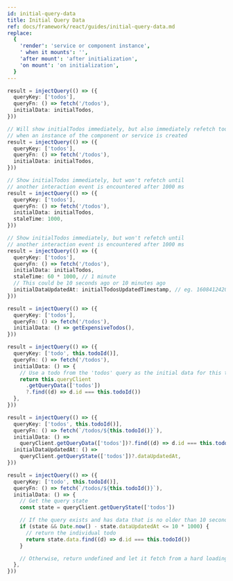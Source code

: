 ```yaml
---
id: initial-query-data
title: Initial Query Data
ref: docs/framework/react/guides/initial-query-data.md
replace:
  {
    'render': 'service or component instance',
    ' when it mounts': '',
    'after mount': 'after initialization',
    'on mount': 'on initialization',
  }
---
```


[//]: # 'Example'

```ts
result = injectQuery(() => ({
  queryKey: ['todos'],
  queryFn: () => fetch('/todos'),
  initialData: initialTodos,
}))
```

[//]: # 'Example'
[//]: # 'Example2'

```ts
// Will show initialTodos immediately, but also immediately refetch todos
// when an instance of the component or service is created
result = injectQuery(() => ({
  queryKey: ['todos'],
  queryFn: () => fetch('/todos'),
  initialData: initialTodos,
}))
```

[//]: # 'Example2'
[//]: # 'Example3'

```ts
// Show initialTodos immediately, but won't refetch until
// another interaction event is encountered after 1000 ms
result = injectQuery(() => ({
  queryKey: ['todos'],
  queryFn: () => fetch('/todos'),
  initialData: initialTodos,
  staleTime: 1000,
}))
```

[//]: # 'Example3'
[//]: # 'Example4'

```ts
// Show initialTodos immediately, but won't refetch until
// another interaction event is encountered after 1000 ms
result = injectQuery(() => ({
  queryKey: ['todos'],
  queryFn: () => fetch('/todos'),
  initialData: initialTodos,
  staleTime: 60 * 1000, // 1 minute
  // This could be 10 seconds ago or 10 minutes ago
  initialDataUpdatedAt: initialTodosUpdatedTimestamp, // eg. 1608412420052
}))
```

[//]: # 'Example4'
[//]: # 'Example5'

```ts
result = injectQuery(() => ({
  queryKey: ['todos'],
  queryFn: () => fetch('/todos'),
  initialData: () => getExpensiveTodos(),
}))
```

[//]: # 'Example5'
[//]: # 'Example6'

```ts
result = injectQuery(() => ({
  queryKey: ['todo', this.todoId()],
  queryFn: () => fetch('/todos'),
  initialData: () => {
    // Use a todo from the 'todos' query as the initial data for this todo query
    return this.queryClient
      .getQueryData(['todos'])
      ?.find((d) => d.id === this.todoId())
  },
}))
```

[//]: # 'Example6'
[//]: # 'Example7'

```ts
result = injectQuery(() => ({
  queryKey: ['todos', this.todoId()],
  queryFn: () => fetch(`/todos/${this.todoId()}`),
  initialData: () =>
    queryClient.getQueryData(['todos'])?.find((d) => d.id === this.todoId()),
  initialDataUpdatedAt: () =>
    queryClient.getQueryState(['todos'])?.dataUpdatedAt,
}))
```

[//]: # 'Example7'
[//]: # 'Example8'

```ts
result = injectQuery(() => ({
  queryKey: ['todo', this.todoId()],
  queryFn: () => fetch(`/todos/${this.todoId()}`),
  initialData: () => {
    // Get the query state
    const state = queryClient.getQueryState(['todos'])

    // If the query exists and has data that is no older than 10 seconds...
    if (state && Date.now() - state.dataUpdatedAt <= 10 * 1000) {
      // return the individual todo
      return state.data.find((d) => d.id === this.todoId())
    }

    // Otherwise, return undefined and let it fetch from a hard loading state!
  },
}))
```

[//]: # 'Example8'
[//]: # 'Materials'
[//]: # 'Materials'

